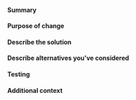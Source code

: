 <!--
### How to use
Leave the headings unless they don't apply to your PR, replace commented out text (surrounded with <!–– and ––>) with text describing your PR.
NOTE: Please grant permission for repository maintainers to edit your PR.
It is EXTREMELY common for PRs to be held up due to trivial changes being requested and the author being unavailable to make them.
-->

#### Summary
<!--
A one-line description of your change that will be extracted and added to the [project changelog](https://github.com/CleverRaven/Cataclysm-DDA/blob/master/data/changelog.txt).

The format is (ignore the square brackets): ```SUMMARY: [Category] "[description]"```

The categories to choose from are:

* Features
* Content
* Interface
* Mods
* Balance
* Bugfixes
* Performance
* Infrastructure
* Build
* I18N

See the [Changelog Guidelines](https://github.com/CleverRaven/Cataclysm-DDA/blob/master/doc/CHANGELOG_GUIDELINES.md) for explanations of the categories.

Example:
```SUMMARY: Content "Adds new mutation category 'Mouse'"```
-->

#### Purpose of change
<!--
If there's an existing issue describing the problem this PR addresses or the feature it adds, please link it like: ```#1234```
If it *fully* resolves an issue, link it like: Fixes #1234
Even if the issue describes the problem, please provide a few-sentence summary here.
Example: Fixes #1234 - XL mutants cannot wear arm/leg splints due to missing OVERSIZE flag.
If there is no related issue, please describe the issue you are addressing, including how to trigger a bug if this is a bugfix.
Don't put the backticks around the `#` and issue or pull request number to allow the GitHub automatically reference to it.
-->

#### Describe the solution
<!--
How does the feature work, or how does this fix a bug?
The easier you make your solution to understand, the faster it can get merged.
-->

#### Describe alternatives you've considered
<!--
A clear and concise description of any alternative solutions or features you've considered.
-->

#### Testing
<!--
Describe what steps you took to test that this PR resolved the bug or added the feature, and what tests you performed to make sure it didn't cause any regressions.
Also include testing suggestions for reviewers and maintainers.
-->

#### Additional context
<!--
Add any other context (such as mock-ups, proof of concepts or screenshots) about the feature or bugfix here.
-->
